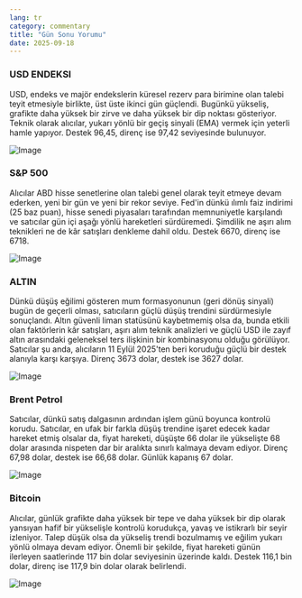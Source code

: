 ```yaml
---
lang: tr
category: commentary
title: "Gün Sonu Yorumu"
date: 2025-09-18
---
```


### USD ENDEKSI

USD, endeks ve majör endekslerin küresel rezerv para birimine olan talebi teyit etmesiyle birlikte, üst üste ikinci gün güçlendi. Bugünkü yükseliş, grafikte daha yüksek bir zirve ve daha yüksek bir dip noktası gösteriyor. Teknik olarak alıcılar, yukarı yönlü bir geçiş sinyali (EMA) vermek için yeterli hamle yapıyor. Destek 96,45, direnç ise 97,42 seviyesinde bulunuyor.

![Image](https://markleighedu.github.io/img/Sep-2025/18-Sep-2025/usdindex.jpg)

### S&P 500

Alıcılar ABD hisse senetlerine olan talebi genel olarak teyit etmeye devam ederken, yeni bir gün ve yeni bir rekor seviye. Fed'in dünkü ılımlı faiz indirimi (25 baz puan), hisse senedi piyasaları tarafından memnuniyetle karşılandı ve satıcılar gün içi aşağı yönlü hareketleri sürdüremedi. Şimdilik ne aşırı alım teknikleri ne de kâr satışları denkleme dahil oldu. Destek 6670, direnç ise 6718.

![Image](https://markleighedu.github.io/img/Sep-2025/18-Sep-2025/sp500.jpg)

### ALTIN

Dünkü düşüş eğilimi gösteren mum formasyonunun (geri dönüş sinyali) bugün de geçerli olması, satıcıların güçlü düşüş trendini sürdürmesiyle sonuçlandı. Altın güvenli liman statüsünü kaybetmemiş olsa da, bunda etkili olan faktörlerin kâr satışları, aşırı alım teknik analizleri ve güçlü USD ile zayıf altın arasındaki geleneksel ters ilişkinin bir kombinasyonu olduğu görülüyor. Satıcılar şu anda, alıcıların 11 Eylül 2025'ten beri koruduğu güçlü bir destek alanıyla karşı karşıya. Direnç 3673 dolar, destek ise 3627 dolar.

![Image](https://markleighedu.github.io/img/Sep-2025/18-Sep-2025/gold.jpg)

### Brent Petrol

Satıcılar, dünkü satış dalgasının ardından işlem günü boyunca kontrolü korudu. Satıcılar, en ufak bir farkla düşüş trendine işaret edecek kadar hareket etmiş olsalar da, fiyat hareketi, düşüşte 66 dolar ile yükselişte 68 dolar arasında nispeten dar bir aralıkta sınırlı kalmaya devam ediyor. Direnç 67,98 dolar, destek ise 66,68 dolar. Günlük kapanış 67 dolar.

![Image](https://markleighedu.github.io/img/Sep-2025/18-Sep-2025/brentoil.jpg)

### Bitcoin

Alıcılar, günlük grafikte daha yüksek bir tepe ve daha yüksek bir dip olarak yansıyan hafif bir yükselişle kontrolü korudukça, yavaş ve istikrarlı bir seyir izleniyor. Talep düşük olsa da yükseliş trendi bozulmamış ve eğilim yukarı yönlü olmaya devam ediyor. Önemli bir şekilde, fiyat hareketi günün ilerleyen saatlerinde 117 bin dolar seviyesinin üzerinde kaldı. Destek 116,1 bin dolar, direnç ise 117,9 bin dolar olarak belirlendi.

![Image](https://markleighedu.github.io/img/Sep-2025/18-Sep-2025/bitcoin.jpg)

